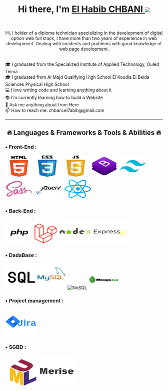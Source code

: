 <h1 align="center">
    Hi there, I'm 
    <a href="https://linktr.ee/chbani.elbabib" target="_blank">El Habib CHBANI </a>
    <img src="https://github.com/blackcater/blackcater/raw/main/images/Hi.gif" height="32" />
</h1>
<br>
<p align="center">
    Hi, I holder of a diploma technician specializing in the development of digital option web full stack, I have more than two years of experience in web development. Dealing with incidents and problems with good knowledge of web page development.
</p>
<br>
🎓 I graduated from the Specialized Institute of Applied Technology, Ouled Teima
<br>
🎓 I graduated from Al Majd Qualifying High School El Koudia El Beida Sciences Physical  High School 
<br>
💻 I love writing code and learning anything about it
<br>
📚 I’m currently learning how to build a Website
<br>
💬 Ask me anything about from Here
<br>
📫 How to reach me: chbani.el7abib@gmail.com
<hr>
<h2 align="center">🔥 Languages & Frameworks & Tools & Abilities 🔥</h2>
<h3> • Front-End :</h3>
<p align="left">
    <img src="image/html.png" alt="html5" width="87px" height="69px"/>
    <img src="image/css.png" alt="css3" width="87px" height="69px"/>
    <img src="image/js.png" alt="JS" width="87px" height="69px"/>
    <img src="image/bootstrap.png" alt="Bootstrap" width="87px" height="69px"/>
    <img src="image/Tailwind.png" alt="Tailwind" width="87px" height="69px" style="margin-right: 7px;"/>
    <img src="image/sass.png" alt="sass" width="87px" height="69px" style="margin-right: 7px;"/>
    <img src="image/JQuery.png" alt="jQuery" width="87px" height="69px"/>
    <img src="image/react.png" alt="react" width="87px" height="69px" />
</p>
<h3> • Back-End :</h3>
<p align="left">
    <img src="image/php.png" alt="php" width="87px" height="69px"/>
    <img src="image/laravel.png" alt="laravel" width="76px" height="66px" />
    <img src="image/nodejs.png" alt="nodejs" width="106px" height="79px" />
    <img src="image/Expressjs.png" alt="expressjs" width="108px" height="75px"/>
</p>
<h3> • DadaBase  :</h3>
<p align="left">
    <img src="image/sql.png" alt="SQL" width="98px" height="80px"/>
    <img src="image/MySQL.png" alt="MySQL" width="93px" height="83px"/>
<img src="https://2.bp.blogspot.com/-5k1bgBZ2DnU/V0qd4_rNr3I/AAAAAAAAL_w/wy8xW8jCyZ4rGHFPSqv_H6kYQ2foaacVACLcB/s320/NoSQL.png" alt="NoSQL" width="100" height="60"/>
    <img src="image/MongoDB.png" alt="MongoDB" width="100" height="60"/>
</p>
<h3> • Project management :</h3>
<p align="left">
    <img src="image/Jira.png" alt="Jira" width="105px" height="86px"/>
</p>
<h3> • SGBD  :</h3>
<p align="left">
    <img src="image/UML.png" alt="UML" width="105px" height="86px"/>
    <img src="image/Merise.png" alt="Merise" width="112px" height="97px"/>
</p>
